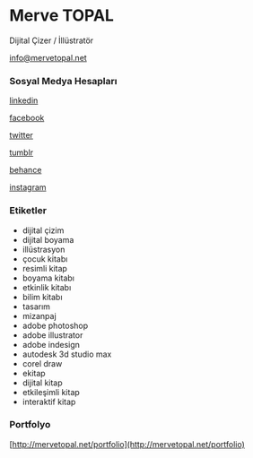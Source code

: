 # Merve TOPAL
Dijital Çizer / İllüstratör

[info@mervetopal.net](info[at]mervetopal.net)

### Sosyal Medya Hesapları

[linkedin](https://www.linkedin.com/in/mervetopal)

[facebook](http://fb.com/merve.topal.3551)

[twitter](https://twitter.com/mervetpal)

[tumblr](http://mervetopal.tumblr.com/)

[behance](http://be.net/mervetopal)

[instagram](https://www.instagram.com/mrve.topal/)

### Etiketler
* dijital çizim 
* dijital boyama 
* illüstrasyon 
* çocuk kitabı 
* resimli kitap 
* boyama kitabı 
* etkinlik kitabı 
* bilim kitabı 
* tasarım 
* mizanpaj 
* adobe photoshop 
* adobe illustrator 
* adobe indesign 
* autodesk 3d studio max 
* corel draw 
* ekitap 
* dijital kitap 
* etkileşimli kitap 
* interaktif kitap

### Portfolyo
[http://mervetopal.net/portfolio](http://mervetopal.net/portfolio)